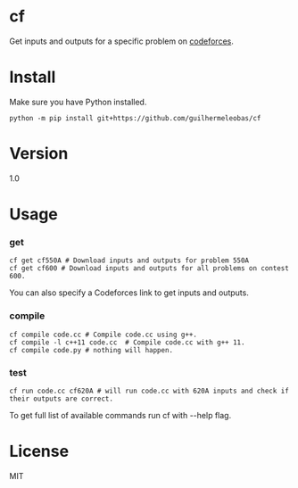 # cf
Get inputs and outputs for a specific problem on [codeforces](https://www.codeforces.com).
# Install

Make sure you have Python installed.
```
python -m pip install git+https://github.com/guilhermeleobas/cf
```

# Version
1.0

# Usage

### get
```
cf get cf550A # Download inputs and outputs for problem 550A
cf get cf600 # Download inputs and outputs for all problems on contest 600.
```

You can also specify a Codeforces link to get inputs and outputs.

### compile
```
cf compile code.cc # Compile code.cc using g++.
cf compile -l c++11 code.cc  # Compile code.cc with g++ 11.
cf compile code.py # nothing will happen.
```

### test
```
cf run code.cc cf620A # will run code.cc with 620A inputs and check if their outputs are correct.
```

To get full list of available commands run cf with --help flag.

# License
MIT
